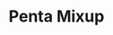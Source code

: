 ---
layout: default
modal-id: 1004
img: pentamixup
title: Penta Mixup

youtube-link: https://www.youtube.com/watch?v=Ucf8UdtKSf8
tp-museum-link: https://twistypuzzles.com/cgi-bin/puzzle.cgi?pkey=6307
tp-forum-link: https://twistypuzzles.com/forum/viewtopic.php?t=32311
#purchase-service: 
#purchase-link: 

description: The <a href="https://twistypuzzles.com/cgi-bin/puzzle.cgi?pkey=6307" target="_blank">Penta Mixup</a> is what happens when you take the idea of a <a href="https://twistypuzzles.com/cgi-bin/puzzle.cgi?pkey=1507" target="_blank">Mixup Cube</a> and apply it onto a <a href="https://twistypuzzles.com/cgi-bin/puzzle.cgi?pkey=464" target="_blank">Pentagonal Prism</a>. Pieces get switched in unexpected ways! This is the 1st puzzle in the "Penta Mixup" series of puzzles.
---
